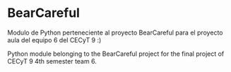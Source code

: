 # BearCareful
Modulo de Python perteneciente al proyecto BearCareful para el proyecto aula del equipo 6 del CECyT 9 :)

Python module belonging to the BearCareful project for the final project of CECyT 9 4th semester team 6.
